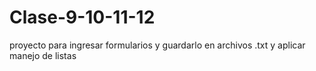 # Clase-9-10-11-12
proyecto para ingresar formularios y guardarlo en archivos .txt y aplicar manejo de listas

